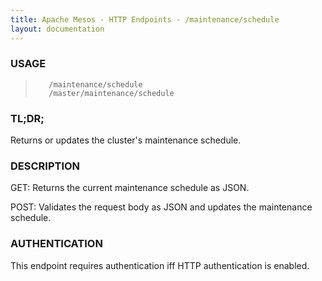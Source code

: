 ```yaml
---
title: Apache Mesos - HTTP Endpoints - /maintenance/schedule
layout: documentation
---
```

<!--- This is an automatically generated file. DO NOT EDIT! --->

### USAGE ###
>        /maintenance/schedule
>        /master/maintenance/schedule

### TL;DR; ###
Returns or updates the cluster's maintenance schedule.

### DESCRIPTION ###
GET: Returns the current maintenance schedule as JSON.

POST: Validates the request body as JSON
  and updates the maintenance schedule.


### AUTHENTICATION ###
This endpoint requires authentication iff HTTP authentication is
enabled.